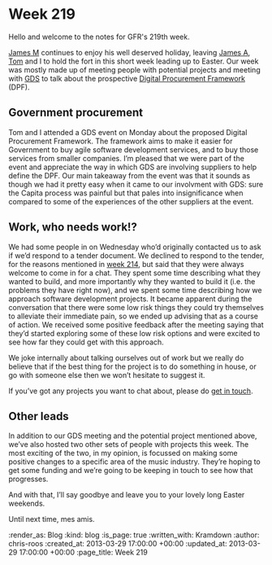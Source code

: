 Week 219
========

Hello and welcome to the notes for GFR's 219th week.

[James M](/james-mead) continues to enjoy his well deserved holiday, leaving [James A](/james-adam), [Tom](/tom-ward) and I to hold the fort in this short week leading up to Easter. Our week was mostly made up of meeting people with potential projects and meeting with [GDS](http://digital.cabinetoffice.gov.uk/) to talk about the prospective [Digital Procurement Framework][] (DPF).

## Government procurement

Tom and I attended a GDS event on Monday about the proposed Digital Procurement Framework. The framework aims to make it easier for Government to buy agile software development services, and to buy those services from smaller companies. I’m pleased that we were part of the event and appreciate the way in which GDS are involving suppliers to help define the DPF. Our main takeaway from the event was that it sounds as though we had it pretty easy when it came to our involvment with GDS: sure the Capita process was painful but that pales into insignificance when compared to some of the experiences of the other suppliers at the event.

## Work, who needs work!?

We had some people in on Wednesday who’d originally contacted us to ask if we’d respond to a tender document. We declined to respond to the tender, for the reasons mentioned in [week 214](/week-214#future-bidness), but said that they were always welcome to come in for a chat. They spent some time describing what they wanted to build, and more importantly why they wanted to build it (i.e. the problems they have right now), and we spent some time describing how we approach software development projects. It became apparent during the conversation that there were some low risk things they could try themselves to alleviate their immediate pain, so we ended up advising that as a course of action. We received some positive feedback after the meeting saying that they’d started exploring some of these low risk options and were excited to see how far they could get with this approach.

We joke internally about talking ourselves out of work but we really do believe that if the best thing for the project is to do something in house, or go with someone else then we won’t hesitate to suggest it.

If you’ve got any projects you want to chat about, please do [get in touch](/#contact).

## Other leads

In addition to our GDS meeting and the potential project mentioned above, we’ve also hosted two other sets of people with projects this week. The most exciting of the two, in my opinion, is focussed on making some positive changes to a specific area of the music industry. They’re hoping to get some funding and we’re going to be keeping in touch to see how that progresses.

And with that, I’ll say goodbye and leave you to your lovely long Easter weekends.

Until next time, mes amis.

[Digital Procurement Framework]: https://www.gov.uk/service-manual/the-team/working-with-specialists.html#proposed-digital-procurement-framework

:render_as: Blog
:kind: blog
:is_page: true
:written_with: Kramdown
:author: chris-roos
:created_at: 2013-03-29 17:00:00 +00:00
:updated_at: 2013-03-29 17:00:00 +00:00
:page_title: Week 219
